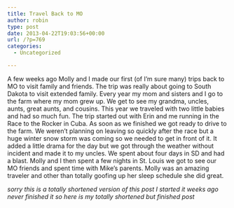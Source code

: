 ```yaml
---
title: Travel Back to MO
author: robin
type: post
date: 2013-04-22T19:03:56+00:00
url: /?p=769
categories:
  - Uncategorized

---
```

A few weeks ago Molly and I made our first (of I&#8217;m sure many) trips back to MO to visit family and friends. The trip was really about going to South Dakota to visit extended family. Every year my mom and sisters and I go to the farm where my mom grew up. We get to see my grandma, uncles, aunts, great aunts, and cousins. This year we traveled with two little babies and had so much fun. The trip started out with Erin and me running in the Race to the Rocker in Cuba. As soon as we finished we got ready to drive to the farm. We weren&#8217;t planning on leaving so quickly after the race but a huge winter snow storm was coming so we needed to get in front of it. It added a little drama for the day but we got through the weather without incident and made it to my uncles. We spent about four days in SD and had a blast. Molly and I then spent a few nights in St. Louis we got to see our MO friends and spent time with Mike&#8217;s parents. Molly was an amazing traveler and other than totally goofing up her sleep schedule she did great. 

_sorry this is a totally shortened version of this post I started it weeks ago never finished it so here is my totally shortened but finished post_